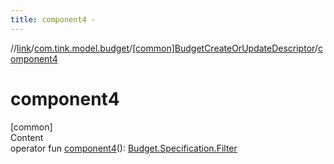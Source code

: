 ```yaml
---
title: component4 -
---
```

//[link](../../index.md)/[com.tink.model.budget](../index.md)/[[common]BudgetCreateOrUpdateDescriptor](index.md)/[component4](component4.md)



# component4  
[common]  
Content  
operator fun [component4](component4.md)(): [Budget.Specification.Filter](../[common]-budget/-specification/-filter/index.md)  



